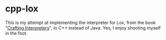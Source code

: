 # cpp-lox

This is my attempt at implementing the interpreter for Lox, from the book "[Crafting Interpreters](https://craftinginterpreters.com/)", in C++ instead of Java. Yes, I enjoy shooting myself in the foot.
